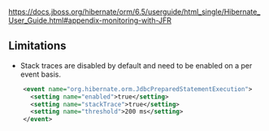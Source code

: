 https://docs.jboss.org/hibernate/orm/6.5/userguide/html_single/Hibernate_User_Guide.html#appendix-monitoring-with-JFR

Limitations
-----------

- Stack traces are disabled by default and need to be enabled on a per event basis.

```xml
    <event name="org.hibernate.orm.JdbcPreparedStatementExecution">
      <setting name="enabled">true</setting>
      <setting name="stackTrace">true</setting>
      <setting name="threshold">200 ms</setting>
    </event>
```

